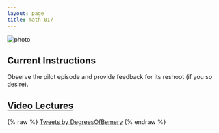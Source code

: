 ```yaml
---
layout: page
title: math 017
---
```


![photo](https://uvm.edu/~bfemery/gradient_for_logo.png)

## Current Instructions
Observe the pilot episode and provide feedback for its reshoot (if you so desire).

## [Video Lectures](https://dbemerydt.github.io/math017lectures)

{% raw %}
<a class="twitter-timeline" href="https://twitter.com/DegreesOfBemery?ref_src=twsrc%5Etfw">Tweets by DegreesOfBemery</a> <script async src="https://platform.twitter.com/widgets.js" charset="utf-8"></script>
{% endraw %}

